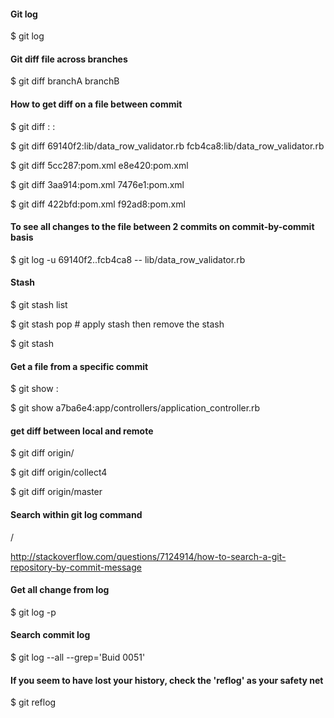 #### Git log
$ git log <path to the file>

#### Git diff file across branches
$ git diff branchA branchB <path to the file>

#### How to get diff on a file between commit
$ git diff <commit number>:<path to a file> <commit number>:<path to a file>

$ git diff 69140f2:lib/data_row_validator.rb fcb4ca8:lib/data_row_validator.rb

$ git diff 5cc287:pom.xml e8e420:pom.xml

$ git diff 3aa914:pom.xml 7476e1:pom.xml

$ git diff 422bfd:pom.xml f92ad8:pom.xml

#### To see all changes to the file between 2 commits on commit-by-commit basis
$ git log -u 69140f2..fcb4ca8 -- lib/data_row_validator.rb

#### Stash
$ git stash list

$ git stash pop # apply stash <revision> then remove the stash

$ git stash

#### Get a file from a specific commit
$ git show <commit version>:<path to the file> 

$ git show a7ba6e4:app/controllers/application_controller.rb

#### get diff between local and remote
$ git diff origin/<branch name>

$ git diff origin/collect4

$ git diff origin/master

#### Search within git log command

/ <commit number>

http://stackoverflow.com/questions/7124914/how-to-search-a-git-repository-by-commit-message

#### Get all change from log
$ git log -p

#### Search commit log
$ git log --all --grep='Buid 0051'

#### If you seem to have lost your history, check the 'reflog' as your safety net
$ git reflog
